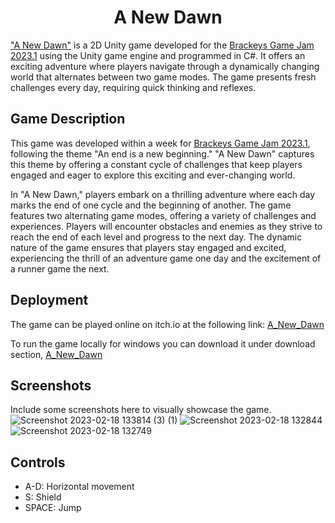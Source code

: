 <div align="center">
    <h1>A New Dawn</h1>
</div>

["A New Dawn"](https://jedidiy.itch.io/a-new-dawn) is a 2D Unity game developed for the [Brackeys Game Jam 2023.1](https://itch.io/jam/brackeys-9) using the Unity game engine and programmed in C#. It offers an exciting adventure where players navigate through a dynamically changing world that alternates between two game modes. The game presents fresh challenges every day, requiring quick thinking and reflexes.

## Game Description
This game was developed within a week for [Brackeys Game Jam 2023.1](https://itch.io/jam/brackeys-9), following the theme "An end is a new beginning." "A New Dawn" captures this theme by offering a constant cycle of challenges that keep players engaged and eager to explore this exciting and ever-changing world.

In "A New Dawn," players embark on a thrilling adventure where each day marks the end of one cycle and the beginning of another. The game features two alternating game modes, offering a variety of challenges and experiences. Players will encounter obstacles and enemies as they strive to reach the end of each level and progress to the next day. The dynamic nature of the game ensures that players stay engaged and excited, experiencing the thrill of an adventure game one day and the excitement of a runner game the next.

## Deployment
The game can be played online on itch.io at the following link: [A_New_Dawn](https://jedidiy.itch.io/a-new-dawn)

To run the game locally for windows you can download it under download section, [A_New_Dawn](https://jedidiy.itch.io/a-new-dawn)

## Screenshots
Include some screenshots here to visually showcase the game.
![Screenshot 2023-02-18 133814 (3) (1)](https://github.com/youssefjedidi/A_New_Dawn/assets/103137821/dfd5ce0d-6693-4409-8f13-a22bf37363fc)
![Screenshot 2023-02-18 132844](https://github.com/youssefjedidi/A_New_Dawn/assets/103137821/46756290-369d-4a4b-a449-6b2a54a1a5bd)
![Screenshot 2023-02-18 132749](https://github.com/youssefjedidi/A_New_Dawn/assets/103137821/08aa38ab-2034-4847-9dce-f9eba3f3d8eb)

## Controls
- A-D: Horizontal movement
- S: Shield
- SPACE: Jump



